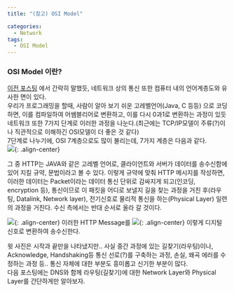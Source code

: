 ```yaml
---
title: "(참고) OSI Model"

categories:
  - Network
tags:
  - OSI Model
---
```

### OSI Model 이란?
[이전 포스팅](https://nabi-yi.github.io/network/network01http/) 에서 간략히 말했듯, 네트워크 상의 통신 또한 컴퓨터 내의 언어계층도와 유사한 면이 있다.  
우리가 프로그래밍을 할때, 사람이 알아 보기 쉬운 고레벨언어(Java, C 등등) 으로 코딩하면, 이를 컴파일하여 어쌤블리어로 변환하고, 이를 다시 0과1로 변환하는 과정이 있듯 네트워크 또한 7가지 단계로 이러한 과정을 나눈다.(최근에는 TCP/IP모델이 주류(?)이나 직관적으로 이해하긴 OSI모델이 더 좋은 것 같다)  
7단계로 나누기에, OSI 7계층으로도 많이 불리는데, 7가지 계층은 다음과 같다.  
![](https://nabi-yi.github.io/assets/images/220607_OSI.jpg){: .align-center}


그 중 HTTP는 JAVA와 같은 고레벨 언어로, 클라이언트와 서버가 데이터를 송수신함에 있어 지킬 규약, 문법이라고 볼 수 있다. 
이렇게 규약에 맞춰 HTTP 메시지를 작성하면, 이러한 데이터는 Packet이라는 데이터 통신 단위로 감싸지게 되고(인코딩, encryption 등), 통신이므로 이 패킷을 어디로 보낼지 길을 찾는 과정을 거친 후(라우팅, Datalink, Network layer), 전기신호로 물리적 통신을 하는(Physical Layer) 일련의 과정을 거친다. 수신 측에서는 반대 순서로 올라 갈 것이다.


![](https://nabi-yi.github.io/assets/images/220607_physical.jpg){: .align-center}
  이러한 HTTP Message를
![](https://nabi-yi.github.io/assets/images/220607_httpMessage.jpg){: .align-center}
  이렇게 디지털 신호로 변환하여 송수신한다.

윗 사진은 시작과 끝만을 나타냈지만.. 사실 중간 과정에 있는 길찾기(라우팅)이나, Acknowledge, Handshaking등 통신 선로(?)를 구축하는 과정, 손실, 왜곡 에러를 수정하는 과정 등.. 통신 자체에 대한 부분도 흥미롭고 신기한 부분이 많다.  
다음 포스팅에는 DNS와 함께 라우팅(길찾기)에 대한 Network Layer와 Physical Layer를 간단하게만 알아보자.